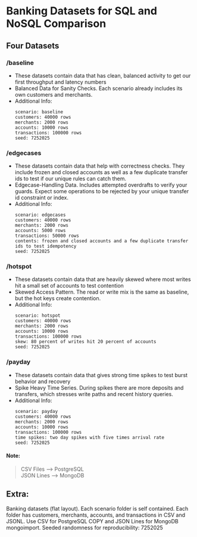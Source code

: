 # Banking Datasets for SQL and NoSQL Comparison
## Four Datasets
### /baseline
- These datasets contain data that has clean, balanced activity to get our first throughput and latency numbers
- Balanced Data for Sanity Checks. Each scenario already includes its own customers and merchants.
- Additional Info:
    ```
    scenario: baseline
    customers: 40000 rows
    merchants: 2000 rows
    accounts: 10000 rows
    transactions: 100000 rows
    seed: 7252025
    ```
### /edgecases
- These datasets contain data that help with correctness checks. They include frozen and closed accounts as well as a few duplicate transfer ids to test if our unique rules can catch them.
- Edgecase-Handling Data. Includes attempted overdrafts to verify your guards. Expect some operations to be rejected by your unique transfer id constraint or index.
- Additional Info:
    ```
    scenario: edgecases
    customers: 40000 rows
    merchants: 2000 rows
    accounts: 5000 rows
    transactions: 50000 rows
    contents: frozen and closed accounts and a few duplicate transfer ids to test idempotency
    seed: 7252025
    ```
### /hotspot
- These datasets contain data that are heavily skewed where most writes hit a small set of accounts to test contention
- Skewed Access Pattern. The read or write mix is the same as baseline, but the hot keys create contention.
- Additional Info:
    ```
    scenario: hotspot
    customers: 40000 rows
    merchants: 2000 rows
    accounts: 10000 rows
    transactions: 100000 rows
    skew: 80 percent of writes hit 20 percent of accounts
    seed: 7252025
    ```
### /payday
- These datasets contain data that gives strong time spikes to test burst behavior and recovery
- Spike Heavy Time Series. During spikes there are more deposits and transfers, which stresses write paths and recent history queries.
- Additional Info:
    ```
    scenario: payday
    customers: 40000 rows
    merchants: 2000 rows
    accounts: 10000 rows
    transactions: 100000 rows
    time spikes: two day spikes with five times arrival rate
    seed: 7252025
    ```

#### Note: 
> CSV Files --> PostgreSQL\
> JSON Lines --> MongoDB


## Extra:
Banking datasets (flat layout). Each scenario folder is self contained.
Each folder has customers, merchants, accounts, and transactions in CSV and JSONL.
Use CSV for PostgreSQL COPY and JSON Lines for MongoDB mongoimport.
Seeded randomness for reproducibility: 7252025